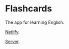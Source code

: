 # Flashcards

The app for learning English.

[Netlify](https://flamboyant-hypatia-6260c5.netlify.app/).

[Server](https://github.com/denysMoon/flashcards-server).
